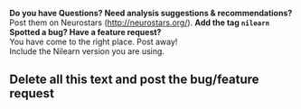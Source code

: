 
**Do you have Questions? Need analysis suggestions & recommendations?**  
Post them on Neurostars (http://neurostars.org/). **Add the tag `nilearn`**  
**Spotted a bug? Have a feature request?**  
You have come to the right place. Post away!  
Include the Nilearn version you are using.

Delete all this text and post the bug/feature request
------------------------------------------------------
